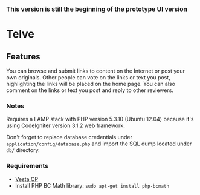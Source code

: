 ### This version is still the beginning of the prototype UI version

# Telve

## Features

You can browse and submit links to content on the Internet or post your own originals. Other people can vote on the links or text you post, highlighting the links will be placed on the home page. You can also comment on the links or text you post and reply to other reviewers.

### Notes

Requires a LAMP stack with PHP version 5.3.10 (Ubuntu 12.04) because it's using CodeIgniter version 3.1.2 web framework.

Don't forget to replace database credentials under `application/config/database.php` and import the SQL dump located under `db/` directory.

### Requirements

* [Vesta CP](https://vestacp.com/#install)
* Install PHP BC Math library: `sudo apt-get install php-bcmath`
